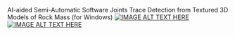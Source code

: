 AI-aided Semi-Automatic Software Joints Trace Detection from Textured 3D Models of Rock Mass (for Windows)
[![IMAGE ALT TEXT HERE](https://img.youtube.com/vi/z17X-mmcLMc/0.jpg)](https://youtu.be/z17X-mmcLMc?si=3uEcX9yrGh2EXojt)
[![IMAGE ALT TEXT HERE](https://img.youtube.com/vi/5OPgElqeWcU/0.jpg)](https://youtu.be/5OPgElqeWcU?si=exoOvA6CcoJF3u0b)
